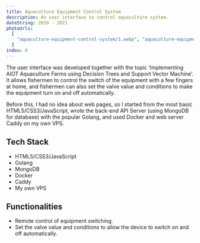 ```yaml
---
title: Aquaculture Equipment Control System
description: An user interface to control aquaculture system.
dateString: 2020 - 2021
photoUrls:
  [
    "aquaculture-equipment-control-system/1.webp", "aquaculture-equipment-control-system/2.webp",
  ]
index: 0
---
```


The user interface was developed together with the topic 'Implementing AIOT Aquaculture Farms using Decision Trees and Support Vector Machine'. It allows fishermen to control the switch of the equipment with a few fingers at home, and fishermen can also set the valve value and conditions to make the equipment turn on and off automatically.

Before this, I had no idea about web pages, so I started from the most basic HTML5/CSS3/JavaScript, wrote the back-end API Server (using MongoDB for database) with the popular Golang, and used Docker and web server Caddy on my own VPS.

## Tech Stack

- HTML5/CSS3/JavaScript
- Golang
- MongoDB
- Docker
- Caddy
- My own VPS

## Functionalities

- Remote control of equipment switching.
- Set the valve value and conditions to allow the device to switch on and off automatically.
